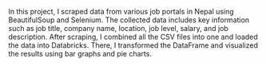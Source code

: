In this project, I scraped data from various job portals in Nepal using BeautifulSoup and Selenium. The collected data includes key information such as job title, company name, location, job level, salary, and job description. After scraping, I combined all the CSV files into one and loaded the data into Databricks. There, I transformed the DataFrame and visualized the results using bar graphs and pie charts.
